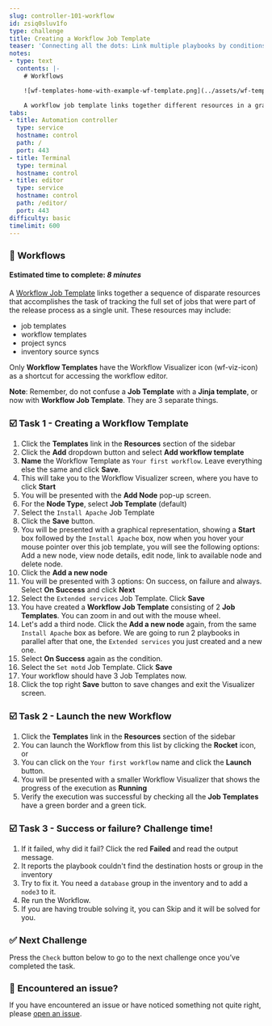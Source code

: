 ```yaml
---
slug: controller-101-workflow
id: zsiq0sluv1fo
type: challenge
title: Creating a Workflow Job Template
teaser: 'Connecting all the dots: Link multiple playbooks by conditions'
notes:
- type: text
  contents: |-
    # Workflows

    ![wf-templates-home-with-example-wf-template.png](../assets/wf-templates-home-with-example-wf-template.png)

    A workflow job template links together different resources in a graphical way, this can include multiple playbooks (job templates), project syncs and even other workflows.
tabs:
- title: Automation controller
  type: service
  hostname: control
  path: /
  port: 443
- title: Terminal
  type: terminal
  hostname: control
- title: editor
  type: service
  hostname: control
  path: /editor/
  port: 443
difficulty: basic
timelimit: 600
---
```

🔗 Workflows
===
#### Estimated time to complete: *8 minutes*<p>

A [Workflow Job Template](https://docs.ansible.com/automation-controller/latest/html/userguide/workflow_templates.html) links together a sequence of disparate resources that accomplishes the task of tracking the full set of jobs that were part of the release process as a single unit. These resources may include:

- job templates
- workflow templates
- project syncs
- inventory source syncs

Only **Workflow Templates** have the Workflow Visualizer icon (wf-viz-icon) as a shortcut for accessing the workflow editor.

**Note**: Remember, do not confuse a **Job Template** with a **Jinja template**, or now with **Workflow Job Template**.  They are 3 separate things.

☑️ Task 1 - Creating a Workflow Template
===

1. Click the **Templates** link in the **Resources** section of the sidebar
2. Click the **Add** dropdown button and select **Add workflow template**
3. **Name** the Workflow Template as `Your first workflow`. Leave everything else the same and click **Save**.
4. This will take you to the Workflow Visualizer screen, where you have to click **Start**
5. You will be presented with the **Add Node** pop-up screen.
6. For the **Node Type**, select **Job Template** (default)
7. Select the `Install Apache`  Job Template
8. Click the **Save** button.
9. You will be presented with a graphical representation, showing a **Start** box followed by the `Install Apache` box, now when you hover your mouse pointer over this job template, you will see the following options: Add a new node, view node details, edit node, link to available node and delete node.
10. Click the **Add a new node**
11. You will be presented with 3 options: On success, on failure and always. Select **On Success** and click **Next**
12. Select the `Extended services` Job Template. Click **Save**
13. You have created a **Workflow Job Template** consisting of 2 **Job Templates**. You can zoom in and out with the mouse wheel.
14. Let's add a third node. Click the **Add a new node** again, from the same `Install Apache` box as before. We are going to run 2 playbooks in parallel after that one, the `Extended services` you just created and a new one.
15. Select **On Success** again as the condition.
16. Select the `Set motd` Job Template. Click **Save**
17. Your workflow should have 3 Job Templates now.
18. Click the top right **Save** button to save changes and exit the Visualizer screen.

☑️ Task 2 - Launch the new Workflow
===

1. Click the **Templates** link in the **Resources** section of the sidebar
2. You can launch the Workflow from this list by clicking the **Rocket** icon, or
3. You can click on the `Your first workflow`  name and click the **Launch** button.
4. You will be presented with a smaller Workflow Visualizer that shows the progress of the execution as **Running**
5. Verify the execution was successful by checking all the **Job Templates** have a green border and a green tick.

☑️ Task 3 - Success or failure? Challenge time!
===

1. If it failed, why did it fail? Click the red **Failed** and read the output message.
2. It reports the playbook couldn't find the destination hosts or group in the inventory
3. Try to fix it. You need a `database` group in the inventory and to add a `node3` to it.
4. Re run the Workflow.
5. If you are having trouble solving it, you can Skip and it will be solved for you.

✅ Next Challenge
===
Press the `Check` button below to go to the next challenge once you’ve completed the task.

🐛 Encountered an issue?
====

If you have encountered an issue or have noticed something not quite right, please [open an issue](https://github.com/ansible/instruqt/issues/new?labels=intro-to-controller&title=Issue+with+Intro+to+Controller+slug+ID:+controller-101-template&assignees=leogallego).

<style type="text/css" rel="stylesheet">
  .lightbox {
    display: none;
    position: fixed;
    justify-content: center;
    align-items: center;
    z-index: 999;
    top: 0;
    left: 0;
    right: 0;
    bottom: 0;
    padding: 1rem;
    background: rgba(0, 0, 0, 0.8);
    margin-left: auto;
    margin-right: auto;
    margin-top: auto;
    margin-bottom: auto;
  }
  .lightbox:target {
    display: flex;
  }
  .lightbox img {
    /* max-height: 100% */
    max-width: 60%;
    max-height: 60%;
  }
  img {
    display: block;
    margin-left: auto;
    margin-right: auto;
  }
  h1 {
    font-size: 18px;
  }
    h2 {
    font-size: 16px;
    font-weight: 600
  }
    h3 {
    font-size: 14px;
    font-weight: 600
  }
  p span {
    font-size: 14px;
  }
  ul li span {
    font-size: 14px
  }
</style>
